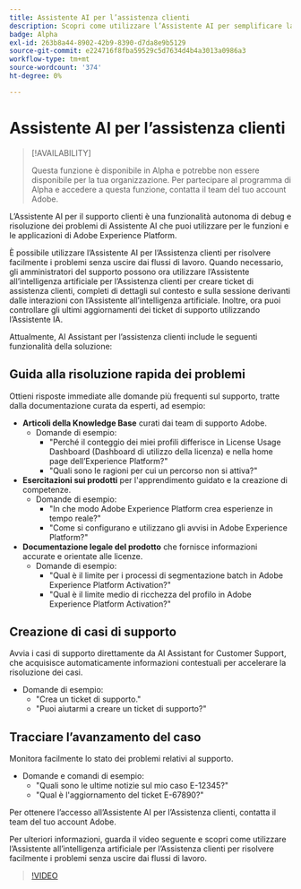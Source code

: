 ```yaml
---
title: Assistente AI per l’assistenza clienti
description: Scopri come utilizzare l’Assistente AI per semplificare la risoluzione dei problemi e il processo di archiviazione dei ticket di assistenza clienti.
badge: Alpha
exl-id: 263b8a44-8902-42b9-8390-d7da8e9b5129
source-git-commit: e224716f8fba59529c5d7634d4b4a3013a0986a3
workflow-type: tm+mt
source-wordcount: '374'
ht-degree: 0%

---
```


# Assistente AI per l’assistenza clienti

>[!AVAILABILITY]
>
>Questa funzione è disponibile in Alpha e potrebbe non essere disponibile per la tua organizzazione. Per partecipare al programma di Alpha e accedere a questa funzione, contatta il team del tuo account Adobe.

L’Assistente AI per il supporto clienti è una funzionalità autonoma di debug e risoluzione dei problemi di Assistente AI che puoi utilizzare per le funzioni e le applicazioni di Adobe Experience Platform.

È possibile utilizzare l’Assistente AI per l’Assistenza clienti per risolvere facilmente i problemi senza uscire dai flussi di lavoro. Quando necessario, gli amministratori del supporto possono ora utilizzare l’Assistente all’intelligenza artificiale per l’Assistenza clienti per creare ticket di assistenza clienti, completi di dettagli sul contesto e sulla sessione derivanti dalle interazioni con l’Assistente all’intelligenza artificiale. Inoltre, ora puoi controllare gli ultimi aggiornamenti dei ticket di supporto utilizzando l’Assistente IA.

Attualmente, AI Assistant per l’assistenza clienti include le seguenti funzionalità della soluzione:

## Guida alla risoluzione rapida dei problemi

Ottieni risposte immediate alle domande più frequenti sul supporto, tratte dalla documentazione curata da esperti, ad esempio:

* **Articoli della Knowledge Base** curati dai team di supporto Adobe.
   * Domande di esempio:
      * &quot;Perché il conteggio dei miei profili differisce in License Usage Dashboard (Dashboard di utilizzo della licenza) e nella home page dell’Experience Platform?&quot;
      * &quot;Quali sono le ragioni per cui un percorso non si attiva?&quot;
* **Esercitazioni sui prodotti** per l&#39;apprendimento guidato e la creazione di competenze.
   * Domande di esempio:
      * &quot;In che modo Adobe Experience Platform crea esperienze in tempo reale?&quot;
      * &quot;Come si configurano e utilizzano gli avvisi in Adobe Experience Platform?&quot;
* **Documentazione legale del prodotto** che fornisce informazioni accurate e orientate alle licenze.
   * Domande di esempio:
      * &quot;Qual è il limite per i processi di segmentazione batch in Adobe Experience Platform Activation?&quot;
      * &quot;Qual è il limite medio di ricchezza del profilo in Adobe Experience Platform Activation?&quot;

## Creazione di casi di supporto

Avvia i casi di supporto direttamente da AI Assistant for Customer Support, che acquisisce automaticamente informazioni contestuali per accelerare la risoluzione dei casi.

* Domande di esempio:
   * &quot;Crea un ticket di supporto.&quot;
   * &quot;Puoi aiutarmi a creare un ticket di supporto?&quot;

## Tracciare l’avanzamento del caso

Monitora facilmente lo stato dei problemi relativi al supporto.

* Domande e comandi di esempio:
   * &quot;Quali sono le ultime notizie sul mio caso E-12345?&quot;
   * &quot;Qual è l&#39;aggiornamento del ticket E-67890?&quot;

Per ottenere l’accesso all’Assistente AI per l’Assistenza clienti, contatta il team del tuo account Adobe.

Per ulteriori informazioni, guarda il video seguente e scopri come utilizzare l’Assistente all’intelligenza artificiale per l’Assistenza clienti per risolvere facilmente i problemi senza uscire dai flussi di lavoro.

>[!VIDEO](https://video.tv.adobe.com/v/3443183?learn=on)

